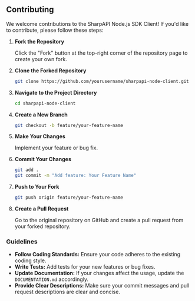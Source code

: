 ## Contributing

We welcome contributions to the SharpAPI Node.js SDK Client! If you'd like to contribute, please follow these steps:

1. **Fork the Repository**

   Click the "Fork" button at the top-right corner of the repository page to create your own fork.

2. **Clone the Forked Repository**

   ```bash
   git clone https://github.com/yourusername/sharpapi-node-client.git
   ```

3. **Navigate to the Project Directory**

   ```bash
   cd sharpapi-node-client
   ```

4. **Create a New Branch**

   ```bash
   git checkout -b feature/your-feature-name
   ```

5. **Make Your Changes**

   Implement your feature or bug fix.

6. **Commit Your Changes**

   ```bash
   git add .
   git commit -m "Add feature: Your Feature Name"
   ```

7. **Push to Your Fork**

   ```bash
   git push origin feature/your-feature-name
   ```

8. **Create a Pull Request**

   Go to the original repository on GitHub and create a pull request from your forked repository.

### Guidelines

- **Follow Coding Standards:** Ensure your code adheres to the existing coding style.
- **Write Tests:** Add tests for your new features or bug fixes.
- **Update Documentation:** If your changes affect the usage, update the `DOCUMENTATION.md` accordingly.
- **Provide Clear Descriptions:** Make sure your commit messages and pull request descriptions are clear and concise.
